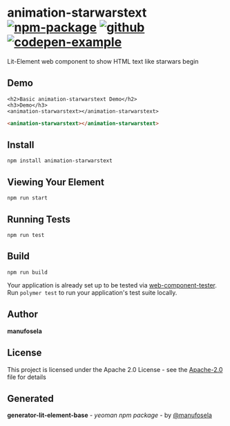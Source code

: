 # animation-starwarstext [![npm-package](https://img.shields.io/badge/npmjs-package-red)](https://www.npmjs.com/package/animation-starwarstext) [![github](https://img.shields.io/badge/github-repository-green)](https://github.com/manufosela/animation-starwarstext) [![codepen-example](https://img.shields.io/badge/codepen-example-black)](https://codepen.io/manufosela/pen/YzGvmBy)

Lit-Element web component to show HTML text like starwars begin

## Demo

```
<h2>Basic animation-starwarstext Demo</h2>
<h3>Demo</h3>
<animation-starwarstext></animation-starwarstext>

```
<!---
```
<custom-element-demo>
  <template>
    <link rel="import" href="animation-starwarstext.html">
    <next-code-block></next-code-block>
  </template>
</custom-element-demo>
```
-->
```html
<animation-starwarstext></animation-starwarstext>

```

## Install

```
npm install animation-starwarstext
```

## Viewing Your Element

```
npm run start
```

## Running Tests

```
npm run test
```

## Build
```
npm run build
```

Your application is already set up to be tested via [web-component-tester](https://github.com/Polymer/web-component-tester). Run `polymer test` to run your application's test suite locally.

## Author

**manufosela**

## License

This project is licensed under the Apache 2.0 License - see the [Apache-2.0](LICENSE) file for details

## Generated

**generator-lit-element-base** - *yeoman npm package* - by [@manufosela](https://github.com/manufosela/generator-litelement-webcomponent)
